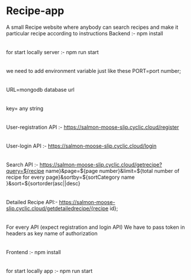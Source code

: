 # Recipe-app
A small Recipe website where anybody can search recipes and make it particular recipe according to instructions
Backend :-
npm install <br/> <br/> <br/>
for start locally server :- npm run start  <br/> <br/> <br/>
we need to add environment variable just like these
PORT=port number; <br/> <br/> <br/>
URL=mongodb database url <br/> <br/> <br/>
key= any string <br/> <br/> <br/>
User-registration API :- https://salmon-moose-slip.cyclic.cloud/register <br/> <br/> <br/>
User-login API :- https://salmon-moose-slip.cyclic.cloud/login <br/> <br/> <br/>
Search API :- https://salmon-moose-slip.cyclic.cloud/getrecipe?query=${recipe name}&page=${page number}&limit=${total number of recipe for every page}&sortby=${sortCategory name }&sort=${sortorder(asc||desc}
 <br/> <br/> <br/>Detailed Recipe API:- https://salmon-moose-slip.cyclic.cloud/getdetailedrecipe/{recipe id}; <br/> <br/> <br/>
For every API (expect registration and login API) We have to pass token in headers as key name of authorization  <br/> <br/> <br/>
Frontend :- 
npm install <br/> <br/> <br/>
for start locally app :- npm run start  <br/> <br/> <br/>
